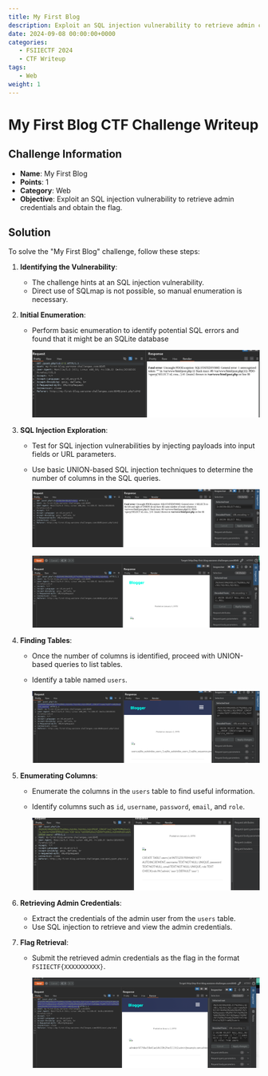 ```yaml
---
title: My First Blog
description: Exploit an SQL injection vulnerability to retrieve admin credentials and obtain the flag.
date: 2024-09-08 00:00:00+0000
categories:
   - FSIIECTF 2024
   - CTF Writeup
tags:
   - Web
weight: 1     
---
```

# My First Blog CTF Challenge Writeup

## Challenge Information
- **Name**: My First Blog
- **Points**: 1
- **Category**: Web
- **Objective**: Exploit an SQL injection vulnerability to retrieve admin credentials and obtain the flag.

## Solution
To solve the "My First Blog" challenge, follow these steps:

1. **Identifying the Vulnerability**:
   - The challenge hints at an SQL injection vulnerability.
   - Direct use of SQLmap is not possible, so manual enumeration is necessary.

2. **Initial Enumeration**:
   - Perform basic enumeration to identify potential SQL errors and found that it might be an SQLite database


      ![Potential SQLite](<potential sqlite.png>)

3. **SQL Injection Exploration**:
   - Test for SQL injection vulnerabilities by injecting payloads into input fields or URL parameters.
   - Use basic UNION-based SQL injection techniques to determine the number of columns in the SQL queries.


      ![Enumerate Columns](<enumerate the columns.png>)


      ![Found Number of Columns](<found number of columhns.png>)

4. **Finding Tables**:
   - Once the number of columns is identified, proceed with UNION-based queries to list tables.
   - Identify a table named `users`.


      ![Found Table](<find table.png>)

5. **Enumerating Columns**:
   - Enumerate the columns in the `users` table to find useful information.
   - Identify columns such as `id`, `username`, `password`, `email`, and `role`.


      ![Found Columns](<find columns.png>)

6. **Retrieving Admin Credentials**:
   - Extract the credentials of the admin user from the `users` table.
   - Use SQL injection to retrieve and view the admin credentials.

7. **Flag Retrieval**:
   - Submit the retrieved admin credentials as the flag in the format `FSIIECTF{XXXXXXXXXX}`.


      ![Flag](<found flag.png>)

